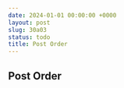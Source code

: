 ```yaml
---
date: 2024-01-01 00:00:00 +0000
layout: post
slug: 30a03
status: todo
title: Post Order
---
```


## Post Order